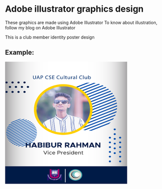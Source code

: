 # Adobe illustrator graphics design
 These graphics are made using Adobe Illustrator  To know about illustration, follow my blog on Adobe Illustrator


This is a club member identity poster design

## Example:

<img src="https://github.com/Rayhan1996/Adobe-illustrator-graphics-design/blob/main/cultural%20club%20poster/habibur%20rahman.png" width="400" height="400" />
